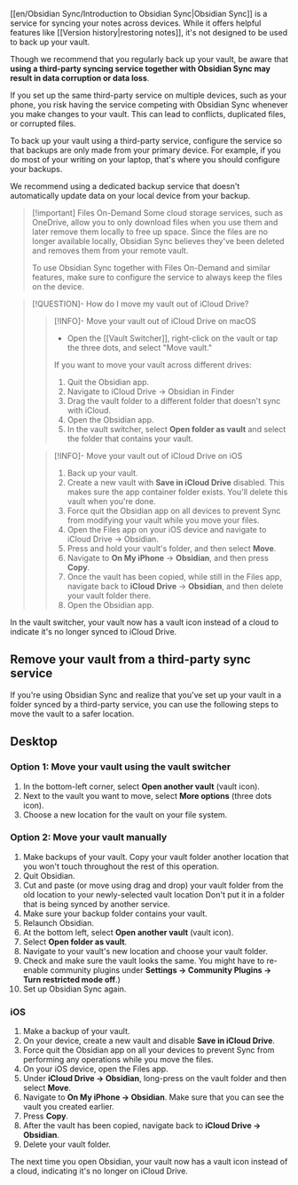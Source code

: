 [[en/Obsidian Sync/Introduction to Obsidian Sync|Obsidian Sync]] is a service for syncing your notes across devices. While it offers helpful features like [[Version history|restoring notes]], it's not designed to be used to back up your vault.

Though we recommend that you regularly back up your vault, be aware that **using a third-party syncing service together with Obsidian Sync may result in data corruption or data loss**.

If you set up the same third-party service on multiple devices, such as your phone, you risk having the service competing with Obsidian Sync whenever you make changes to your vault. This can lead to conflicts, duplicated files, or corrupted files.

To back up your vault using a third-party service, configure the service so that backups are only made from your primary device. For example, if you do most of your writing on your laptop, that's where you should configure your backups. 

We recommend using a dedicated backup service that doesn't automatically update data on your local device from your backup.

> [!important] Files On-Demand
> Some cloud storage services, such as OneDrive, allow you to only download files when you use them and later remove them locally to free up space. Since the files are no longer available locally, Obsidian Sync believes they've been deleted and removes them from your remote vault.
>
> To use Obsidian Sync together with Files On-Demand and similar features, make sure to configure the service to always keep the files on the device.

> [!QUESTION]- How do I move my vault out of iCloud Drive?
> > [!INFO]- Move your vault out of iCloud Drive on macOS
> > - Open the [[Vault Switcher]], right-click on the vault or tap the three dots, and select "Move vault."  
>   > 
> > If you want to move your vault across different drives:
> > 1. Quit the Obsidian app.  
> > 2. Navigate to iCloud Drive → Obsidian in Finder  
> > 3. Drag the vault folder to a different folder that doesn't sync with iCloud.
> > 4. Open the Obsidian app.  
> > 5. In the vault switcher, select **Open folder as vault** and select the folder that contains your vault.
>   
> > [!INFO]- Move your vault out of iCloud Drive on iOS
> > 1. Back up your vault.
> > 2. Create a new vault with **Save in iCloud Drive** disabled. This makes sure the app container folder exists. You'll delete this vault when you're done.
> > 3. Force quit the Obsidian app on all devices to prevent Sync from modifying your vault while you move your files.
> > 4. Open the Files app on your iOS device and navigate to iCloud Drive → Obsidian.
> > 5. Press and hold your vault's folder, and then select **Move**. 
> > 6. Navigate to **On My iPhone** → **Obsidian**, and then press **Copy**.
> > 7. Once the vault has been copied, while still in the Files app, navigate back to **iCloud Drive** → **Obsidian**, and then delete your vault folder there.  
> > 8. Open the Obsidian app. 

In the vault switcher, your vault now has a vault icon instead of a cloud to indicate it's no longer synced to iCloud Drive. 

## Remove your vault from a third-party sync service

If you're using Obsidian Sync and realize that you've set up your vault in a folder synced by a third-party service, you can use the following steps to move the vault to a safer location.

## Desktop

### Option 1: Move your vault using the vault switcher

1. In the bottom-left corner, select **Open another vault** (vault icon).
2. Next to the vault you want to move, select **More options** (three dots icon). 
3. Choose a new location for the vault on your file system.

### Option 2: Move your vault manually
  
1. Make backups of your vault. Copy your vault folder another location that you won't touch throughout the rest of this operation.
2. Quit Obsidian.  
3. Cut and paste (or move using drag and drop) your vault folder from the old location to your newly-selected vault location Don't put it in a folder that is being synced by another service.
4. Make sure your backup folder contains your vault.  
5. Relaunch Obsidian.  
6. At the bottom left, select **Open another vault** (vault icon).
7. Select **Open folder as vault**.
8. Navigate to your vault's new location and choose your vault folder.  
9. Check and make sure the vault looks the same. You might have to re-enable community plugins under **Settings → Community Plugins → Turn restricted mode off**.)  
10. Set up Obsidian Sync again.

### iOS

1. Make a backup of your vault.
2. On your device, create a new vault and disable **Save in iCloud Drive**.
3. Force quit the Obsidian app on all your devices to prevent Sync from performing any operations while you move the files.
4. On your iOS device, open the Files app.
5. Under **iCloud Drive → Obsidian**, long-press on the vault folder and then select **Move**.
6. Navigate to **On My iPhone → Obsidian**. Make sure that you can see the vault you created earlier.
7. Press **Copy**.
5. After the vault has been copied, navigate back to **iCloud Drive → Obsidian**. 
6. Delete your vault folder.

The next time you open Obsidian, your vault now has a vault icon instead of a cloud, indicating it's no longer on iCloud Drive.
